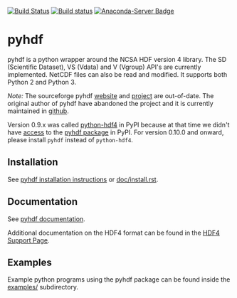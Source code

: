 [![Build Status](https://travis-ci.org/fhs/pyhdf.svg?branch=master)](https://travis-ci.org/fhs/pyhdf)
[![Build status](https://ci.appveyor.com/api/projects/status/4a8pf8vo8nrjgxol/branch/master?svg=true)](https://ci.appveyor.com/project/fhs/pyhdf/branch/master)
[![Anaconda-Server Badge](https://anaconda.org/conda-forge/pyhdf/badges/version.svg)](https://anaconda.org/conda-forge/pyhdf)

# pyhdf

pyhdf is a python wrapper around the NCSA HDF version 4 library.
The SD (Scientific Dataset), VS (Vdata) and V (Vgroup) API's 
are currently implemented. NetCDF files can also be
read and modified. It supports both Python 2 and Python 3.

*Note:* The sourceforge pyhdf
[website](http://pysclint.sourceforge.net/pyhdf/) and
[project](https://sourceforge.net/projects/pysclint/) are out-of-date.
The original author of pyhdf have abandoned the project and it is
currently maintained in [github](https://github.com/fhs/pyhdf).

Version 0.9.x was called
[python-hdf4](https://pypi.org/project/python-hdf4/)
in PyPI because at that time we didn't have
[access](https://github.com/pypa/warehouse/issues/5157) to the
[pyhdf package](https://pypi.org/project/pyhdf/) in PyPI.  For version
0.10.0 and onward, please install `pyhdf` instead of `python-hdf4`.

## Installation

See [pyhdf installation instructions](http://fhs.github.io/pyhdf/install.html)
or [doc/install.rst](doc/install.rst).

## Documentation

See [pyhdf documentation](http://fhs.github.io/pyhdf/).

Additional documentation on the HDF4 format can be found in the
[HDF4 Support Page](https://portal.hdfgroup.org/display/HDF4/HDF4).

## Examples

Example python programs using the pyhdf package
can be found inside the [examples/](examples/) subdirectory.
